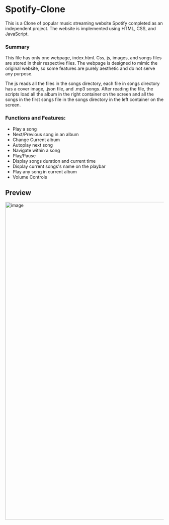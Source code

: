 # Spotify-Clone
This is a Clone of popular music streaming website Spotify completed as an independent project. The website is implemented using HTML, CSS, and JavaScript. 


### Summary

This file has only one webpage, index.html. Css, js, images, and songs files are stored in their respective files. The webpage is designed to mimic the original website, so some features are purely aesthetic and do not serve any purpose.

The js reads all the files in the songs directory, each file in songs directory has a cover image, .json file, and .mp3 songs. After reading the file, the scripts load all the album in the right container on the screen and all the songs in the first songs file in the songs directory in the left container on the screen.

### Functions and Features:


- Play a song
- Next/Previous song in an album
- Change Current album
- Autoplay next song
- Navigate within a song
- Play/Pause
- Display songs duration and current time
- Display current songs's name on the playbar
- Play any song in current album
- Volume Controls

## Preview
<img width="1919" height="1012" alt="image" src="https://github.com/user-attachments/assets/4b093e56-1abc-48db-acf7-7bdfd2384981" />
